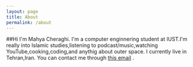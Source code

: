 ```yaml
---
layout: page
title: About
permalink: /about
---
```


##Hi
I'm Mahya Cheraghi.
I'm a computer enginnering student at IUST.I'm really into Islamic studies,listening to podcast/music,watching YouTube,cooking,coding,and anythig about outer space.
I currently live in Tehran,Iran.
You can contact me through [this email](mahya_cheraghi@iust.ac.ir) .